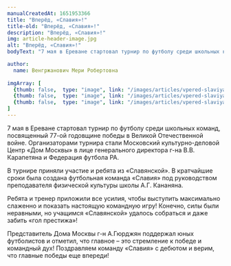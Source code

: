 ```yaml
---
manualCreatedAt: 1651953366
title: "Вперёд, «Славия»!" 
title-old: "Вперёд, «Славия»!"
description: "Вперёд, «Славия»!"
img: article-header-image.jpg
alt: "Вперёд, «Славия»!"
bodyText: "7 мая в Ереване стартовал турнир по футболу среди школьных команд, посвященный 77-ой годовщине победы в Великой Отечественной войне. Организаторами турнира стали Московский культурно-деловой Центр «Дом Москвы» в лице генерального директора г-на В.В. Карапетяна и Федерация футбола РА. В турнире приняли участие и ребята из «Славянской». В кратчайшие сроки была создана футбольная команда «Славия» под руководством преподавателя физической культуры школы А.Г. Кананяна. Ребята и тренер приложили все усилия, чтобы выступить максимально слаженно и показать настоящую командную игру! Конечно, силы были неравными, но учащимся «Славянской» удалось собраться и даже забить «гол престижа»! Представитель Дома Москвы г-н А.Гюрджян поддержал юных футболистов и отметил, что главное – это стремление к победе и командный дух! Поздравляем команду «Славия» с дебютом и верим, что главные победы еще впереди!"

author:
  name: Венгржанович Мери Робертовна
  
imgArray: [
  {thumb: false,  type: "image", link: "/images/articles/vpered-slaviya/content/1.jpg",  text: "Вперед «Славия» - 1"},
  {thumb: false,  type: "image", link: "/images/articles/vpered-slaviya/content/2.png",  text: "Вперед «Славия» - 2"},
  {thumb: false,  type: "image", link: "/images/articles/vpered-slaviya/content/3.jpg",  text: "Вперед «Славия» - 3"},
]
---
```


<p>7 мая в Ереване стартовал турнир по футболу среди школьных команд, посвященный 77-ой годовщине победы в Великой Отечественной войне. Организаторами турнира стали Московский культурно-деловой Центр «Дом Москвы» в лице генерального директора г-на В.В. Карапетяна и Федерация футбола РА.</p> 
<p>В турнире приняли участие и ребята из «Славянской». В кратчайшие сроки была создана футбольная команда «Славия» под руководством преподавателя физической культуры школы А.Г. Кананяна.</p> 
<p>Ребята и тренер приложили все усилия, чтобы выступить максимально слаженно и показать настоящую командную игру! Конечно, силы были неравными, но учащимся «Славянской» удалось собраться и даже забить «гол престижа»!</p> 
<p>Представитель Дома Москвы г-н А.Гюрджян поддержал юных футболистов и отметил, что главное – это стремление к победе и командный дух! Поздравляем команду «Славия» с дебютом и верим, что главные победы еще впереди!</p>

<br>
<br>
<br>


